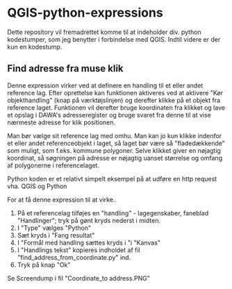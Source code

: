 # QGIS-python-expressions

Dette repository vil fremadrettet komme til at indeholder div. python kodestumper, som jeg benytter i forbindelse med QGIS. Indtil videre er der kun en kodestump.

## Find adresse fra muse klik

Denne expression virker ved at definere en handling til et eller andet reference lag. Efter oprettelse kan funktionen aktiveres ved at aktivere "Kør objekthandling" (knap på værktøjslinjen) og derefter klikke på et objekt fra reference laget. Funktionen vil derefter bruge koordinaten fra klikket og lave et opslag i DAWA's adresseregister og bruge svaret fra denne til at vise nærmeste adresse for klik positionen. 

Man bør vælge sit reference lag med omhu. Man kan jo kun klikke indenfor et eller andet referenceobjekt i laget, så laget bør være så "fladedækkende" som muligt, som f.eks. kommune polygoner. Selve klikket giver en nøjagtig koordinat, så søgningen på adresse er nøjagtig uanset størrelse og omfang af polygonerne i referencelaget.


Python koden er et relativt simpelt eksempel på at udføre en http request vha. QGIS og Python

For at få denne expression til at virke.. 

1. På et referencelag tilføjes en "handling" - lagegenskaber, faneblad "Handlinger"; tryk på gønt kryds nederst i midten.
2. I "Type" vælges "Python" 
3. Sæt kryds i "Fang resultat" 
4. I "Formål med handling sættes kryds i "i "Kanvas"
5. I "Handlings tekst" kopieres indholdet af fil "find_address_from_coordinate.py" ind.
6. Tryk på knap "Ok"

Se Screendump i fil "Coordinate_to address.PNG"
